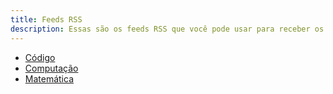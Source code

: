 ```yaml
---
title: Feeds RSS
description: Essas são os feeds RSS que você pode usar para receber os conteúdos do site.
---
```


- [Código](codigo.xml)
- [Computação](computacao.xml)
- [Matemática](matematica.xml)
